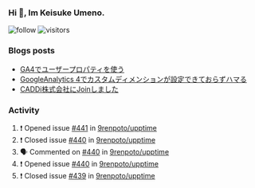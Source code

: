 ### Hi 👋, Im Keisuke Umeno.

<!--
**9renpoto/9renpoto** is a ✨ _special_ ✨ repository because its `README.md` (this file) appears on your GitHub profile.

Here are some ideas to get you started:

- 🔭 I’m currently working on ...
- 🌱 I’m currently learning ...
- 👯 I’m looking to collaborate on ...
- 🤔 I’m looking for help with ...
- 💬 Ask me about ...
- 📫 How to reach me: ...
- 😄 Pronouns: ...
- ⚡ Fun fact: ...
-->

![follow](https://img.shields.io/github/followers/9renpoto?label=Follow&style=social)
![visitors](https://komarev.com/ghpvc/?username=9renpoto&label=Profile%20views&color=0e75b6&style=flat)

### Blogs posts

<!-- BLOG-POST-LIST:START -->
- [GA4でユーザープロパティを使う](https://9renpoto.dev/2021/02/21/google-analytics-4-user-properties/)
- [GoogleAnalytics 4でカスタムディメンションが設定できておらずハマる](https://9renpoto.dev/2021/02/13/google-analytics-4/)
- [CADDi株式会社にJoinしました](https://9renpoto.dev/2020/12/05/join/)
<!-- BLOG-POST-LIST:END -->

### Activity

<!--START_SECTION:activity-->
1. ❗️ Opened issue [#441](https://github.com/9renpoto/upptime/issues/441) in [9renpoto/upptime](https://github.com/9renpoto/upptime)
2. ❗️ Closed issue [#440](https://github.com/9renpoto/upptime/issues/440) in [9renpoto/upptime](https://github.com/9renpoto/upptime)
3. 🗣 Commented on [#440](https://github.com/9renpoto/upptime/issues/440) in [9renpoto/upptime](https://github.com/9renpoto/upptime)
4. ❗️ Opened issue [#440](https://github.com/9renpoto/upptime/issues/440) in [9renpoto/upptime](https://github.com/9renpoto/upptime)
5. ❗️ Closed issue [#439](https://github.com/9renpoto/upptime/issues/439) in [9renpoto/upptime](https://github.com/9renpoto/upptime)
<!--END_SECTION:activity-->

<!--START_SECTION:waka-->
<!--END_SECTION:waka-->
